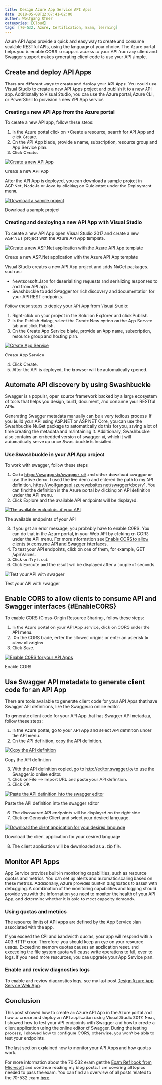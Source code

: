 ```yaml
---
title: Design Azure App Service API Apps
date: 2018-05-08T22:07:41+02:00
author: Wolfgang Ofner
categories: [Cloud]
tags: [70-532, Azure, Certification, Exam, learning]
---
```

Azure API Apps provide a quick and easy way to create and consume scalable RESTful APIs, using the language of your choice. The Azure portal helps you to enable CORS to support access to your API from any client and Swagger support makes generating client code to use your API simple.

## Create and deploy API Apps

There are different ways to create and deploy your API Apps. You could use Visual Studio to create a new API Apps project and publish it to a new API app. Additionally to Visual Studio, you can use the Azure portal, Azure CLI, or PowerShell to provision a new API App service.

### Creating a new API App from the Azure portal

To create a new API app, follow these steps:

  1. In the Azure portal click on +Create a resource, search for API App and click Create.
  2. On the API App blade, provide a name, subscription, resource group and App Service plan.
  3. Click Create.

<div class="col-12 col-sm-10 aligncenter">
  <a href="/assets/img/posts/2018/05/Create-a-new-API-App.jpg"><img loading="lazy" src="/assets/img/posts/2018/05/Create-a-new-API-App.jpg" alt="Create a new API App" /></a>
  
  <p>
    Create a new API App
  </p>
</div>

After the API App is deployed, you can download a sample project in ASP.Net, NodeJs or Java by clicking on Quickstart under the Deployment menu.

<div class="col-12 col-sm-10 aligncenter">
  <a href="/assets/img/posts/2018/05/Download-a-sample-project.jpg"><img loading="lazy" src="/assets/img/posts/2018/05/Download-a-sample-project.jpg" alt="Download a sample project" /></a>
  
  <p>
    Download a sample project
  </p>
</div>

### Creating and deploying a new API App with Visual Studio

To create a new API App open Visual Studio 2017 and create a new ASP.NET project with the Azure API App template.

<div class="col-12 col-sm-10 aligncenter">
  <a href="/assets/img/posts/2018/05/Create-a-new-ASP.Net-application-with-the-Azure-API-App-template.jpg"><img loading="lazy" src="/assets/img/posts/2018/05/Create-a-new-ASP.Net-application-with-the-Azure-API-App-template.jpg" alt="Create a new ASP.Net application with the Azure API App template" /></a>
  
  <p>
    Create a new ASP.Net application with the Azure API App template
  </p>
</div>

Visual Studio creates a new API App project and adds NuGet packages, such as:

  * Newtsonsoft.Json for deserializing requests and serializing responses to and from API app.
  * Swashbuckle to add Swagger for rich discovery and documentation for your API REST endpoints.

Follow these steps to deploy your API App from Visual Studio:

<li style="list-style-type: none;">
  <ol>
    <li>
      Right-click on your project in the Solution Explorer and click Publish.
    </li>
    <li>
      In the Publish dialog, select the Create New option on the App Service tab and click Publish.
    </li>
    <li>
      On the Create App Service blade, provide an App name, subscription, resource group and hosting plan.
    </li>
  </ol>
</li>

<div class="col-12 col-sm-10 aligncenter">
  <a href="/assets/img/posts/2018/05/Create-App-Service.jpg"><img loading="lazy" src="/assets/img/posts/2018/05/Create-App-Service.jpg" alt="Create App Service" /></a>
  
  <p>
    Create App Service
  </p>
</div>

<ol start="4">
  <li>
    Click Create.
  </li>
  <li>
    After the API is deployed, the browser will be automatically opened.
  </li>
</ol>

## Automate API discovery by using Swashbuckle

Swagger is a popular, open source framework backed by a large ecosystem of tools that helps you design, build, document, and consume your RESTful APIs.

Generating Swagger metadata manually can be a very tedious process. If you build your API using ASP.NET or ASP.NET Core, you can use the Swashbuckle NuGet package to automatically do this for you, saving a lot of time creating the metadata and maintaining it. Additionally, Swashbuckle also contains an embedded version of swagger-ui, which it will automatically serve up once Swashbuckle is installed.

### Use Swashbuckle in your API App project

To work with swagger, follow these steps:

  1. Go to <a href="https://swagger.io/swagger-ui/" target="_blank" rel="noopener">https://swagger.io/swagger-ui/</a> and either download swagger or use the live demo. I used the live demo and entered the path to my API definition, https://wolfgangapi.azurewebsites.net/swagger/docs/v1. You can find the definition in the Azure portal by clicking on API definition under the API menu.
  2. Click Explore and the available API endpoints will be displayed.

<div class="col-12 col-sm-10 aligncenter">
  <a href="/assets/img/posts/2018/05/The-available-endpoints-of-your-API.jpg"><img loading="lazy" src="/assets/img/posts/2018/05/The-available-endpoints-of-your-API.jpg" alt="The available endpoints of your API" /></a>
  
  <p>
    The available endpoints of your API
  </p>
</div>

<ol start="3">
  <li>
    If you get an error message, you probably have to enable CORS. You can do that in the Azure portal, in your Web API by clicking on CORS under the API menu. For more information see <a href="#EnableCORS">Enable CORS to allow clients to consume API and Swagger interfaces</a>.
  </li>
  <li>
    To test your API endpoints, click on one of them, for example, GET /api/Values.
  </li>
  <li>
    Click on Try it out.
  </li>
  <li>
    Click Execute and the result will be displayed after a couple of seconds.
  </li>
</ol>

<div class="col-12 col-sm-10 aligncenter">
  <a href="/assets/img/posts/2018/05/Test-your-API-with-swagger.jpg"><img loading="lazy" src="/assets/img/posts/2018/05/Test-your-API-with-swagger.jpg" alt="Test your API with swagger" /></a>
  
  <p>
    Test your API with swagger
  </p>
</div>

## Enable CORS to allow clients to consume API and Swagger interfaces {#EnableCORS}

To enable CORS (Cross-Origin Resource Sharing), follow these steps:

  1. In the Azure portal on your API App service, click on CORS under the API menu.
  2.  On the CORS blade, enter the allowed origins or enter an asterisk to allow all origins.
  3. Click Save.

<div class="col-12 col-sm-10 aligncenter">
  <a href="/assets/img/posts/2018/05/Enable-CORS.jpg"><img loading="lazy" size-full" src="/assets/img/posts/2018/05/Enable-CORS.jpg" alt="Enable CORS for your API Apps" /></a>
  
  <p>
    Enable CORS
  </p>
</div>

## Use Swagger API metadata to generate client code for an API App

There are tools available to generate client code for your API Apps that have Swagger API definitions, like the Swagger.io online editor.

To generate client code for your API App that has Swagger API metadata, follow these steps:

  1. In the Azure portal, go to your API App and select API definition under the API menu.
  2. On the API definition, copy the API definition.

<div class="col-12 col-sm-10 aligncenter">
  <a href="/assets/img/posts/2018/05/Copy-the-API-definition.jpg"><img loading="lazy" src="/assets/img/posts/2018/05/Copy-the-API-definition.jpg" alt="Copy the API definition" /></a>
  
  <p>
    Copy the API definition
  </p>
</div>

<ol start="3">
  <li>
    With the API definition copied, go to <a href="http://editor.swagger.io/" target="_blank" rel="noopener">http://editor.swagger.io/</a> to use the Swagger.io online editor.
  </li>
  <li>
    Click on File &#8211;> Import URL and paste your API definition.
  </li>
  <li>
    Click OK.
  </li>
</ol>

<div class="col-12 col-sm-10 aligncenter">
  <a href="/assets/img/posts/2018/05/Paste-the-API-definition-into-the-swagger-editor.jpg"><img loading="lazy" src="/assets/img/posts/2018/05/Paste-the-API-definition-into-the-swagger-editor.jpg" alt="Paste the API definition into the swagger editor" /></a>
  
  <p>
    Paste the API definition into the swagger editor
  </p>
</div>

<ol start="6">
  <li>
    The discovered API endpoints will be displayed on the right side.
  </li>
  <li>
    Click on Generate Client and select your desired language.
  </li>
</ol>

<div class="col-12 col-sm-10 aligncenter">
  <a href="/assets/img/posts/2018/05/Download-the-client-application-for-your-desired-language.jpg"><img loading="lazy" src="/assets/img/posts/2018/05/Download-the-client-application-for-your-desired-language.jpg" alt="Download the client application for your desired language" /></a>
  
  <p>
    Download the client application for your desired language
  </p>
</div>

<ol start="8">
  <li>
    The client application will be downloaded as a .zip file.
  </li>
</ol>

## Monitor API Apps

App Service provides built-in monitoring capabilities, such as resource quotas and metrics. You can set up alerts and automatic scaling based on these metrics. Additionally, Azure provides built-in diagnostics to assist with debugging. A combination of the monitoring capabilities and logging should provide you with the information you need to monitor the health of your API App, and determine whether it is able to meet capacity demands.

### Using quotas and metrics

The resource limits of API Apps are defined by the App Service plan associated with the app.

If you exceed the CPI and bandwidth quotas, your app will respond with a 403 HTTP error. Therefore, you should keep an eye on your resource usage. Exceeding memory quotas causes an application reset, and exceeding the file system quota will cause write operations to fail, even to logs. If you need more resources, you can upgrade your App Service plan.

### Enable and review diagnostics logs

To enable and review diagnostics logs, see my last post <a href="/design-azure-app-service-web-app/#ImplementDiagnostics" target="_blank" rel="noopener">Design Azure App Service Web App</a>.

## Conclusion

This post showed how to create an Azure API App in the Azure portal and how to create and deploy an API application using Visual Studio 2017. Next, I showed how to test your API endpoints with Swagger and how to create a client application using the online editor of Swagger. During the testing process, I showed how to configure CORS, otherwise, you won&#8217;t be able to test your endpoints.

The last section explained how to monitor your API Apps and how quotas work.

For more information about the 70-532 exam get the <a href="http://amzn.to/2EWNWMF" target="_blank" rel="noopener">Exam Ref book from Microsoft</a> and continue reading my blog posts. I am covering all topics needed to pass the exam. You can find an overview of all posts related to the 70-532 exam <a href="/prepared-for-the-70-532-exam/" target="_blank" rel="noopener">here</a>.